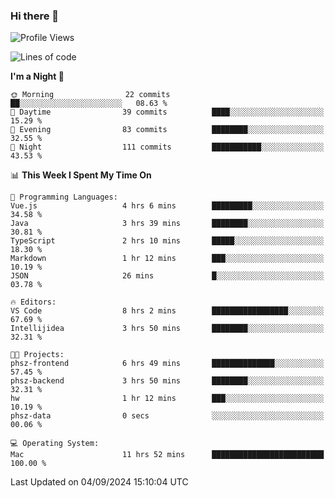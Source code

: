 ### Hi there 👋

<!--
**ALiersEL/ALiersEL** is a ✨ _special_ ✨ repository because its `README.md` (this file) appears on your GitHub profile.

Here are some ideas to get you started:

- 🔭 I’m currently working on ...
- 🌱 I’m currently learning ...
- 👯 I’m looking to collaborate on ...
- 🤔 I’m looking for help with ...
- 💬 Ask me about ...
- 📫 How to reach me: ...
- 😄 Pronouns: ...
- ⚡ Fun fact: ...
-->

<!--START_SECTION:waka-->
![Profile Views](http://img.shields.io/badge/Profile%20Views-0-blue)

![Lines of code](https://img.shields.io/badge/From%20Hello%20World%20I%27ve%20Written-7.6%20million%20lines%20of%20code-blue)

**I'm a Night 🦉** 

```text
🌞 Morning                22 commits          ██░░░░░░░░░░░░░░░░░░░░░░░   08.63 % 
🌆 Daytime                39 commits          ████░░░░░░░░░░░░░░░░░░░░░   15.29 % 
🌃 Evening                83 commits          ████████░░░░░░░░░░░░░░░░░   32.55 % 
🌙 Night                  111 commits         ███████████░░░░░░░░░░░░░░   43.53 % 
```


📊 **This Week I Spent My Time On** 

```text
💬 Programming Languages: 
Vue.js                   4 hrs 6 mins        █████████░░░░░░░░░░░░░░░░   34.58 % 
Java                     3 hrs 39 mins       ████████░░░░░░░░░░░░░░░░░   30.81 % 
TypeScript               2 hrs 10 mins       █████░░░░░░░░░░░░░░░░░░░░   18.30 % 
Markdown                 1 hr 12 mins        ███░░░░░░░░░░░░░░░░░░░░░░   10.19 % 
JSON                     26 mins             █░░░░░░░░░░░░░░░░░░░░░░░░   03.78 % 

🔥 Editors: 
VS Code                  8 hrs 2 mins        █████████████████░░░░░░░░   67.69 % 
Intellijidea             3 hrs 50 mins       ████████░░░░░░░░░░░░░░░░░   32.31 % 

🐱‍💻 Projects: 
phsz-frontend            6 hrs 49 mins       ██████████████░░░░░░░░░░░   57.45 % 
phsz-backend             3 hrs 50 mins       ████████░░░░░░░░░░░░░░░░░   32.31 % 
hw                       1 hr 12 mins        ███░░░░░░░░░░░░░░░░░░░░░░   10.19 % 
phsz-data                0 secs              ░░░░░░░░░░░░░░░░░░░░░░░░░   00.06 % 

💻 Operating System: 
Mac                      11 hrs 52 mins      █████████████████████████   100.00 % 
```


 Last Updated on 04/09/2024 15:10:04 UTC
<!--END_SECTION:waka-->
